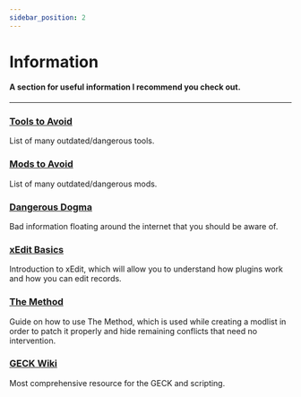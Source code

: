 ```yaml
---
sidebar_position: 2
---
```


# Information

#### A section for useful information I recommend you check out.

---

### [Tools to Avoid](https://vivanewvegas.moddinglinked.com/avoid-tools.html)

List of many outdated/dangerous tools.

### [Mods to Avoid](https://vivanewvegas.moddinglinked.com/avoid-mods.html)

List of many outdated/dangerous mods.

### [Dangerous Dogma](https://wastelandsurvivalguide.com/docs/dogma)

Bad information floating around the internet that you should be aware of.

### [xEdit Basics](https://wastelandsurvivalguide.com/docs/xedit)

Introduction to xEdit, which will allow you to understand how plugins work and how you can edit records.

### [The Method](https://wastelandsurvivalguide.com/docs/themethod)

Guide on how to use The Method, which is used while creating a modlist in order to patch it properly and hide remaining conflicts that need no intervention.

### [GECK Wiki](https://geckwiki.com/index.php?title=Main_Page)

Most comprehensive resource for the GECK and scripting.